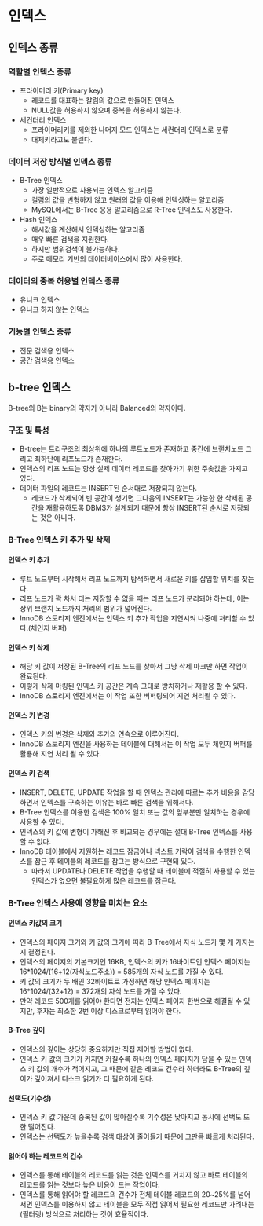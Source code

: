 # 인덱스
## 인덱스 종류
### 역할별 인덱스 종류
- 프라이머리 키(Primary key)
  - 레코드를 대표하는 칼럼의 값으로 만들어진 인덱스
  - NULL값을 허용하지 않으며 중복을 허용하지 않는다.
- 세컨더리 인덱스
  - 프라이머리키를 제외한 나머지 모드 인덱스는 세컨더리 인덱스로 분류
  - 대체키라고도 불린다.

### 데이터 저장 방식별 인덱스 종류
- B-Tree 인덱스
  - 가장 일반적으로 사용되는 인덱스 알고리즘
  - 컬럼의 값을 변형하지 않고 원래의 값을 이용해 인덱싱하는 알고리즘
  - MySQL에서는 B-Tree 응용 알고리즘으로 R-Tree 인덱스도 사용한다.
- Hash 인덱스
  - 해시값을 계산해서 인덱싱하는 알고리즘
  - 매우 빠른 검색을 지원한다.
  - 하지만 범위검색이 불가능하다.
  - 주로 메모리 기반의 데이터베이스에서 많이 사용한다.

### 데이터의 중복 허용별 인덱스 종류
- 유니크 인덱스
- 유니크 하지 않는 인덱스

### 기능별 인덱스 종류
- 전문 검색용 인덱스
- 공간 검색용 인덱스

## b-tree 인덱스
B-tree의 B는 binary의 약자가 아니라 Balanced의 약자이다.

### 구조 및 특성
- B-tree는 트리구조의 최상위에 하나의 루트노드가 존재하고 중간에 브랜치노드 그리고 최하단에 리프노드가 존재한다.
- 인덱스의 리프 노드는 항상 실제 데이터 레코드를 찾아가기 위한 주솟값을 가지고 있다.
- 데이터 파일의 레코드는 INSERT된 순서대로 저장되지 않는다.
  - 레코드가 삭제되어 빈 공간이 생기면 그다음의 INSERT는 가능한 한 삭제된 공간을 재활용하도록 DBMS가 설계되기 때문에 항상 INSERT된 순서로 저장되는 것은 아니다.

### B-Tree 인덱스 키 추가 및 삭제

#### 인덱스 키 추가
- 루트 노드부터 시작해서 리프 노드까지 탐색하면서 새로운 키를 삽입할 위치를 찾는다.
- 리프 노드가 꽉 차서 더는 저장할 수 없을 때는 리프 노드가 분리돼야 하는데, 이는 상위 브랜치 노드까지 처리의 범위가 넓어진다.
- InnoDB 스토리지 엔진에서는 인덱스 키 추가 작업을 지연시켜 나중에 처리할 수 있다.(체인지 버퍼)

#### 인덱스 키 삭제
- 해당 키 값이 저장된 B-Tree의 리프 노드를 찾아서 그냥 삭제 마크만 하면 작업이 완료된다.
- 이렇게 삭제 마킹된 인덱스 키 공간은 계속 그대로 방치하거나 재활용 할 수 있다.
- InnoDB 스토리지 엔진에서는 이 작업 또한 버퍼링되어 지연 처리될 수 있다.

#### 인덱스 키 변경
- 인덱스 키의 변경은 삭제와 추가의 연속으로 이루어진다.
- InnoDB 스토리지 엔진을 사용하는 테이블에 대해서는 이 작업 모두 체인지 버퍼를 활용해 지연 처리 될 수 있다.

#### 인덱스 키 검색
- INSERT, DELETE, UPDATE 작업을 할 때 인덱스 관리에 따르는 추가 비용을 감당하면서 인덱스를 구축하는 이유는 바로 빠른 검색을 위해서다.
- B-Tree 인덱스를 이용한 검색은 100% 일치 또는 값의 앞부분만 일치하는 경우에 사용할 수 있다.
- 인덱스의 키 값에 변형이 가해진 후 비교되는 경우에는 절대 B-Tree 인덱스를 사용할 수 없다.
- InnoDB 테이블에서 지원하는 레코드 잠금이나 넥스트 키락이 검색을 수행한 인덱스를 잠근 후 테이블의 레코드를 잠그는 방식으로 구현돼 있다.
    - 따라서 UPDATE나 DELETE 작업을 수행할 때 테이블에 적절히 사용할 수 있는 인덱스가 없으면 불필요하게 많은 레코드를 잠근다.

### B-Tree 인덱스 사용에 영향을 미치는 요소
#### 인덱스 키값의 크기
- 인덱스의 페이지 크기와 키 값의 크기에 따라 B-Tree에서 자식 노드가 몇 개 가지는지 결정된다.
- 인덱스의 페이지의 기본크기인 16KB, 인덱스의 키가 16바이트인 인덱스 페이지는 16*1024/(16+12(자식노드주소)) = 585개의 자식 노드를 가질 수 있다.
- 키 값의 크기가 두 배인 32바이트로 가정하면 해당 인덱스 페이지는 16*1024/(32+12) = 372개의 자식 노드를 가질 수 있다.
- 만약 레코드 500개를 읽어야 한다면 전자는 인덱스 페이지 한번으로 해결될 수 있지만, 후자는 최소한 2번 이상 디스크로부터 읽어야 한다.

#### B-Tree 깊이
- 인덱스의 깊이는 상당히 중요하지만 직접 제어할 방법이 없다.
- 인덱스 키 값의 크기가 커지면 커질수록 하나의 인덱스 페이지가 담을 수 있는 인덱스 키 값의 개수가 적어지고, 그 때문에 같은 레코드 건수라 하더라도 B-Tree의 깊이가 깊어져서 디스크 읽기가 더 필요하게 된다.

#### 선택도(기수성)
- 인덱스 키 값 가운데 중복된 값이 많아질수록 기수성은 낮아지고 동시에 선택도 또한 떨어진다.
- 인덱스는 선택도가 높을수록 검색 대상이 줄어들기 때문에 그만큼 빠르게 처리된다.

#### 읽어야 하는 레코드의 건수
- 인덱스를 통해 테이블의 레코드를 읽는 것은 인덱스를 거치지 않고 바로 테이블의 레코드를 읽는 것보다 높은 비용이 드는 작업이다.
- 인덱스를 통해 읽어야 할 레코드의 건수가 전체 테이블 레코드의 20~25%를 넘어서면 인덱스를 이용하지 않고 테이블을 모두 직접 읽어서 필요한 레코드만 가려내는(필터링) 방식으로 처리하는 것이 효율적이다.
